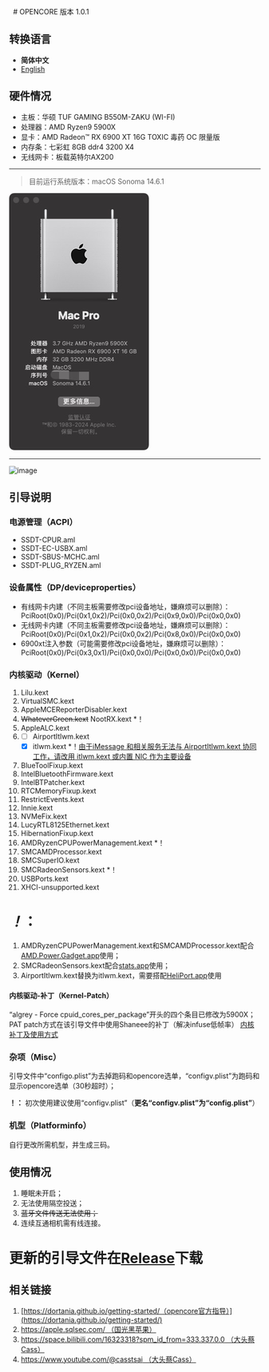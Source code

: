   # OPENCORE 版本 1.0.1
## 转换语言
- **简体中文**
- [English](/README_EN.md)
## 硬件情况
* 主板：华硕 TUF GAMING B550M-ZAKU (WI-FI)
* 处理器：AMD Ryzen9 5900X
* 显卡：AMD Radeon™ RX 6900 XT 16G TOXIC 毒药 OC 限量版
* 内存条：七彩虹 8GB ddr4 3200 X4
* 无线网卡：板载英特尔AX200

-------

> 目前运行系统版本：macOS Sonoma 14.6.1

![image](/1724592590610.jpg)

-------

![image](/2023-10-21%2017.18.46.png)

## 引导说明
### 电源管理（ACPI）
* SSDT-CPUR.aml
* SSDT-EC-USBX.aml
* SSDT-SBUS-MCHC.aml
* SSDT-PLUG_RYZEN.aml
### 设备属性（DP/deviceproperties）
* 有线网卡内建（不同主板需要修改pci设备地址，嫌麻烦可以删除）：PciRoot(0x0)/Pci(0x1,0x2)/Pci(0x0,0x2)/Pci(0x9,0x0)/Pci(0x0,0x0)
* 无线网卡内建（不同主板需要修改pci设备地址，嫌麻烦可以删除）：PciRoot(0x0)/Pci(0x1,0x2)/Pci(0x0,0x2)/Pci(0x8,0x0)/Pci(0x0,0x0)
* 6900xt注入参数（可能需要修改pci设备地址，嫌麻烦可以删除）：PciRoot(0x0)/Pci(0x3,0x1)/Pci(0x0,0x0)/Pci(0x0,0x0)/Pci(0x0,0x0)
### 内核驱动（Kernel）
1. Lilu.kext
2. VirtualSMC.kext
3. AppleMCEReporterDisabler.kext
4. ~~WhateverGreen.kext~~ NootRX.kext *！
5. AppleALC.kext
6. - [ ] AirportItlwm.kext
   - [x] itlwm.kext *！[由于iMessage 和相关服务无法与 AirportItlwm.kext 协同工作，请改用 itlwm.kext 或内置 NIC 作为主要设备](https://github.com/OpenIntelWireless/itlwm/releases/tag/v2.3.0)
7. BlueToolFixup.kext
8. IntelBluetoothFirmware.kext
9. IntelBTPatcher.kext
10. RTCMemoryFixup.kext
11. RestrictEvents.kext
12. Innie.kext
13. NVMeFix.kext
14. LucyRTL8125Ethernet.kext
15. HibernationFixup.kext
16. AMDRyzenCPUPowerManagement.kext *！
17. SMCAMDProcessor.kext
18. SMCSuperIO.kext
19. SMCRadeonSensors.kext *！
20. USBPorts.kext
21. XHCI-unsupported.kext

# *！*：
1. AMDRyzenCPUPowerManagement.kext和SMCAMDProcessor.kext配合[AMD.Power.Gadget.app](https://github.com/trulyspinach/SMCAMDProcessor/releases)使用；
2. SMCRadeonSensors.kext配合[stats.app](https://github.com/exelban/stats/releases)使用； 
3. AirportItlwm.kext替换为itlwm.kext，需要搭配[HeliPort.app](https://github.com/OpenIntelWireless/HeliPort/releases)使用

#### 内核驱动-补丁（Kernel-Patch）
“algrey - Force cpuid_cores_per_package”开头的四个条目已修改为5900X；
PAT patch方式在该引导文件中使用Shaneee的补丁（解决infuse低帧率）
[内核补丁及使用方式](https://github.com/AMD-OSX/AMD_Vanilla)

### 杂项（Misc）
引导文件中“configo.plist”为去掉跑码和opencore选单，“configv.plist”为跑码和显示opencore选单（30秒超时）；

**！：** 初次使用建议使用“configv.plist”（**更名“configv.plist”为“config.plist”**）

### 机型（Platforminfo）
自行更改所需机型，并生成三码。

## 使用情况
1. 睡眠未开启；
2. 无法使用隔空投送；
3. ~~蓝牙文件传送无法使用；~~
4. 连续互通相机需有线连接。

# 更新的引导文件在[Release](https://github.com/9thChasingWindGirl/Ryzenintosh_B550M-5900X-6900XT-AX200/releases)下载

## 相关链接
1. [https://dortania.github.io/getting-started/（opencore官方指导）](https://dortania.github.io/getting-started/)
2. [https://apple.sqlsec.com/ （国光黑苹果）](https://apple.sqlsec.com/)
3. [https://space.bilibili.com/16323318?spm_id_from=333.337.0.0 （大头蔡Cass）](https://space.bilibili.com/16323318?spm_id_from=333.337.0.0)
4. [https://www.youtube.com/@casstsai （大头蔡Cass）](https://www.youtube.com/@casstsai)


